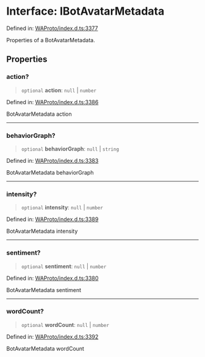 # Interface: IBotAvatarMetadata

Defined in: [WAProto/index.d.ts:3377](https://github.com/Fokusdotid/Baileys/blob/4c54e9ae0a9f37422d51e97c3454891bf06f36e1/WAProto/index.d.ts#L3377)

Properties of a BotAvatarMetadata.

## Properties

### action?

> `optional` **action**: `null` \| `number`

Defined in: [WAProto/index.d.ts:3386](https://github.com/Fokusdotid/Baileys/blob/4c54e9ae0a9f37422d51e97c3454891bf06f36e1/WAProto/index.d.ts#L3386)

BotAvatarMetadata action

***

### behaviorGraph?

> `optional` **behaviorGraph**: `null` \| `string`

Defined in: [WAProto/index.d.ts:3383](https://github.com/Fokusdotid/Baileys/blob/4c54e9ae0a9f37422d51e97c3454891bf06f36e1/WAProto/index.d.ts#L3383)

BotAvatarMetadata behaviorGraph

***

### intensity?

> `optional` **intensity**: `null` \| `number`

Defined in: [WAProto/index.d.ts:3389](https://github.com/Fokusdotid/Baileys/blob/4c54e9ae0a9f37422d51e97c3454891bf06f36e1/WAProto/index.d.ts#L3389)

BotAvatarMetadata intensity

***

### sentiment?

> `optional` **sentiment**: `null` \| `number`

Defined in: [WAProto/index.d.ts:3380](https://github.com/Fokusdotid/Baileys/blob/4c54e9ae0a9f37422d51e97c3454891bf06f36e1/WAProto/index.d.ts#L3380)

BotAvatarMetadata sentiment

***

### wordCount?

> `optional` **wordCount**: `null` \| `number`

Defined in: [WAProto/index.d.ts:3392](https://github.com/Fokusdotid/Baileys/blob/4c54e9ae0a9f37422d51e97c3454891bf06f36e1/WAProto/index.d.ts#L3392)

BotAvatarMetadata wordCount
